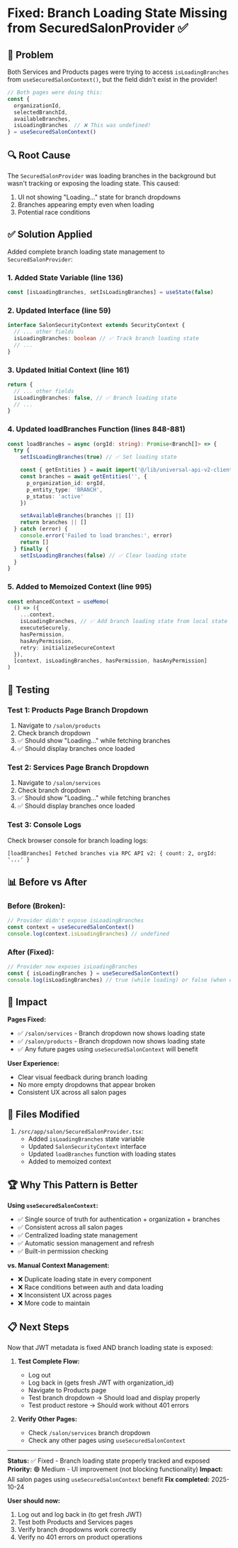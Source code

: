 # Fixed: Branch Loading State Missing from SecuredSalonProvider ✅

## 🎯 Problem

Both Services and Products pages were trying to access `isLoadingBranches` from `useSecuredSalonContext()`, but the field didn't exist in the provider!

```typescript
// Both pages were doing this:
const {
  organizationId,
  selectedBranchId,
  availableBranches,
  isLoadingBranches  // ❌ This was undefined!
} = useSecuredSalonContext()
```

## 🔍 Root Cause

The `SecuredSalonProvider` was loading branches in the background but wasn't tracking or exposing the loading state. This caused:
1. UI not showing "Loading..." state for branch dropdowns
2. Branches appearing empty even when loading
3. Potential race conditions

## ✅ Solution Applied

Added complete branch loading state management to `SecuredSalonProvider`:

### 1. Added State Variable (line 136)
```typescript
const [isLoadingBranches, setIsLoadingBranches] = useState(false)
```

### 2. Updated Interface (line 59)
```typescript
interface SalonSecurityContext extends SecurityContext {
  // ... other fields
  isLoadingBranches: boolean // ✅ Track branch loading state
  // ...
}
```

### 3. Updated Initial Context (line 161)
```typescript
return {
  // ... other fields
  isLoadingBranches: false, // ✅ Branch loading state
  // ...
}
```

### 4. Updated loadBranches Function (lines 848-881)
```typescript
const loadBranches = async (orgId: string): Promise<Branch[]> => {
  try {
    setIsLoadingBranches(true) // ✅ Set loading state

    const { getEntities } = await import('@/lib/universal-api-v2-client')
    const branches = await getEntities('', {
      p_organization_id: orgId,
      p_entity_type: 'BRANCH',
      p_status: 'active'
    })

    setAvailableBranches(branches || [])
    return branches || []
  } catch (error) {
    console.error('Failed to load branches:', error)
    return []
  } finally {
    setIsLoadingBranches(false) // ✅ Clear loading state
  }
}
```

### 5. Added to Memoized Context (line 995)
```typescript
const enhancedContext = useMemo(
  () => ({
    ...context,
    isLoadingBranches, // ✅ Add branch loading state from local state
    executeSecurely,
    hasPermission,
    hasAnyPermission,
    retry: initializeSecureContext
  }),
  [context, isLoadingBranches, hasPermission, hasAnyPermission]
)
```

## 🧪 Testing

### Test 1: Products Page Branch Dropdown
1. Navigate to `/salon/products`
2. Check branch dropdown
3. ✅ Should show "Loading..." while fetching branches
4. ✅ Should display branches once loaded

### Test 2: Services Page Branch Dropdown
1. Navigate to `/salon/services`
2. Check branch dropdown
3. ✅ Should show "Loading..." while fetching branches
4. ✅ Should display branches once loaded

### Test 3: Console Logs
Check browser console for branch loading logs:
```
[loadBranches] Fetched branches via RPC API v2: { count: 2, orgId: '...' }
```

## 📊 Before vs After

### Before (Broken):
```typescript
// Provider didn't expose isLoadingBranches
const context = useSecuredSalonContext()
console.log(context.isLoadingBranches) // undefined
```

### After (Fixed):
```typescript
// Provider now exposes isLoadingBranches
const { isLoadingBranches } = useSecuredSalonContext()
console.log(isLoadingBranches) // true (while loading) or false (when done)
```

## 🎯 Impact

**Pages Fixed:**
- ✅ `/salon/services` - Branch dropdown now shows loading state
- ✅ `/salon/products` - Branch dropdown now shows loading state
- ✅ Any future pages using `useSecuredSalonContext` will benefit

**User Experience:**
- Clear visual feedback during branch loading
- No more empty dropdowns that appear broken
- Consistent UX across all salon pages

## 🔧 Files Modified

1. `/src/app/salon/SecuredSalonProvider.tsx`:
   - Added `isLoadingBranches` state variable
   - Updated `SalonSecurityContext` interface
   - Updated `loadBranches` function with loading states
   - Added to memoized context

## 🏆 Why This Pattern is Better

**Using `useSecuredSalonContext`:**
- ✅ Single source of truth for authentication + organization + branches
- ✅ Consistent across all salon pages
- ✅ Centralized loading state management
- ✅ Automatic session management and refresh
- ✅ Built-in permission checking

**vs. Manual Context Management:**
- ❌ Duplicate loading state in every component
- ❌ Race conditions between auth and data loading
- ❌ Inconsistent UX across pages
- ❌ More code to maintain

## 📋 Next Steps

Now that JWT metadata is fixed AND branch loading state is exposed:

1. **Test Complete Flow:**
   - Log out
   - Log back in (gets fresh JWT with organization_id)
   - Navigate to Products page
   - Test branch dropdown → Should load and display properly
   - Test product restore → Should work without 401 errors

2. **Verify Other Pages:**
   - Check `/salon/services` branch dropdown
   - Check any other pages using `useSecuredSalonContext`

---

**Status:** ✅ Fixed - Branch loading state properly tracked and exposed
**Priority:** 🟢 Medium - UI improvement (not blocking functionality)
**Impact:** All salon pages using `useSecuredSalonContext` benefit
**Fix completed:** 2025-10-24

**User should now:**
1. Log out and log back in (to get fresh JWT)
2. Test both Products and Services pages
3. Verify branch dropdowns work correctly
4. Verify no 401 errors on product operations
